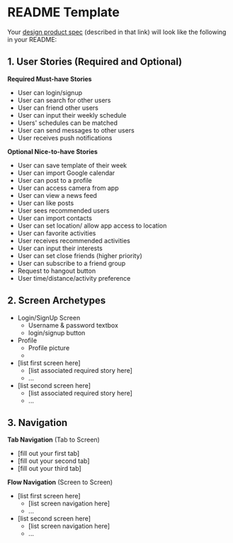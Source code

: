 
# README Template

Your [design product spec](https://hackmd.io/s/H1wGpVUh7) (described in that link) will look like the following in your README:

## 1. User Stories (Required and Optional)

**Required Must-have Stories**

 * User can login/signup
 * User can search for other users
 * User can friend other users
 * User can input their weekly schedule
 * Users' schedules can be matched
 * User can send messages to other users
 * User receives push notifications
 

**Optional Nice-to-have Stories**
 
 * User can save template of their week
 * User can import Google calendar
 * User can post to a profile
 * User can access camera from app
 * User can view a news feed
 * User can like posts
 * User sees recommended users
 * User can import contacts
 * User can set location/ allow app access to location
 * User can favorite activities
 * User receives recommended activities
 * User can input their interests
 * User can set close friends (higher priority)
 * User can subscribe to a friend group
 * Request to hangout button
 * User time/distance/activity preference 
 
 
 
## 2. Screen Archetypes

 * Login/SignUp Screen
   * Username & password textbox
   * login/signup button
 * Profile
   * Profile picture
   * 
 * [list first screen here]
   * [list associated required story here]
   * ...
 * [list second screen here]
   * [list associated required story here]
   * ...

## 3. Navigation

**Tab Navigation** (Tab to Screen)

 * [fill out your first tab]
 * [fill out your second tab]
 * [fill out your third tab]

**Flow Navigation** (Screen to Screen)

 * [list first screen here]
   * [list screen navigation here]
   * ...
 * [list second screen here]
   * [list screen navigation here]
   * ...
